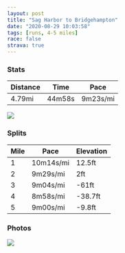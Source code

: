 ```yaml
---
layout: post
title: "Sag Harbor to Bridgehampton"
date: "2020-08-29 10:03:58"
tags: [runs, 4-5 miles]
race: false
strava: true
---
```


### Stats

| Distance | Time | Pace |
|----------|------|------|
|4.79mi|44m58s|9m23s/mi|

<img src='https://maps.googleapis.com/maps/api/staticmap?maptype=roadmap&path=enc:k|ayFp|rxLJBZOf@KfAMf@QJQPEXOHA^[`A_@JKTKHGHHCFEC?C\U`@KXSNGf@Af@UbAs@TKb@_@P]VUHSNONY?IZY|@Sd@SJCJOXIj@_@^C`Ai@ZKHOLKf@Or@[h@O\?h@WlAO\IV@RDH?RFl@Bp@?ZEr@BNB\R\LLBN?b@Gj@Od@?HCRKZYPK\GTK^I^Uv@[`Am@\Kj@_@XWb@}@BUPo@He@N_@BWTi@JKd@Qf@Y`AgANMLCn@y@Ra@J]LSh@q@De@Xm@Fc@d@m@Z{@FGH}@LU@MN_@d@m@JWZ]BI?GSU_Aw@SUZHj@VbAl@NDn@y@f@e@b@q@BSkA{B}AiCCK?]Fi@JYNeAEi@CwARqBQoAc@yBQo@WmAm@sBc@_CSg@E[@IGm@Cu@DcAn@kFHoAL}@HiAGsDBCBQ@SIu@?[Dq@Im@AwAEa@FiAGyBDSBaAb@aBSUQC?BNP^NXE`@QpDiAb@O`@KXC|@[j@Kf@O^GTO\IJMb@OTEjA_@fBUh@?x@IpACd@Gh@Cx@MnBDnBAn@BnACP@dAG\@RAfANh@?hAh@^H`@F`@A`@Wr@iARg@n@eANe@dCoE`@a@n@aAVk@Le@h@kANQH]n@q@RYPa@nAwAPa@T]lA}AXUN_@V[l@q@Vg@n@eAf@s@p@g@`@cAPOVc@\a@hA_B`@Yb@c@j@u@TSn@kAr@}@d@y@HGZ[p@gA`@_@~CqEb@c@HSjBmC^o@XYT_@^]Rm@r@}ALe@TgBP}@r@wALk@Fs@DMH[^w@H_@Ls@Ae@@ETs@`@w@?Im@{@KSs@s@yAqBw@aBS}A?YIYIo@]_B@MT}@z@a@^Uz@]`Bc@zB{@lA]`@UJU?e@eAgDGEG?qB`Aq@Ta@D&key=AIzaSyC1MId7bFpkLXNAaYhBSTb8jLyiSqzbDtM&size=800x800&markers=color:yellow|label:S|40.97494,-72.35545&markers=color:green|label:F|40.93891000000004,-72.30501999999987'>

### Splits

| Mile | Pace | Elevation |
|------|------|-----------|
|1|10m14s/mi|12.5ft|
|2|9m29s/mi|2ft|
|3|9m04s/mi|-61ft|
|4|8m58s/mi|-38.7ft|
|5|9m00s/mi|-9.8ft|

### Photos
<img src='https://dgtzuqphqg23d.cloudfront.net/MfPeCVyI_hfsGK5l4UGENDshoVhzYewS3WUtL33821A-768x576.jpg'>
